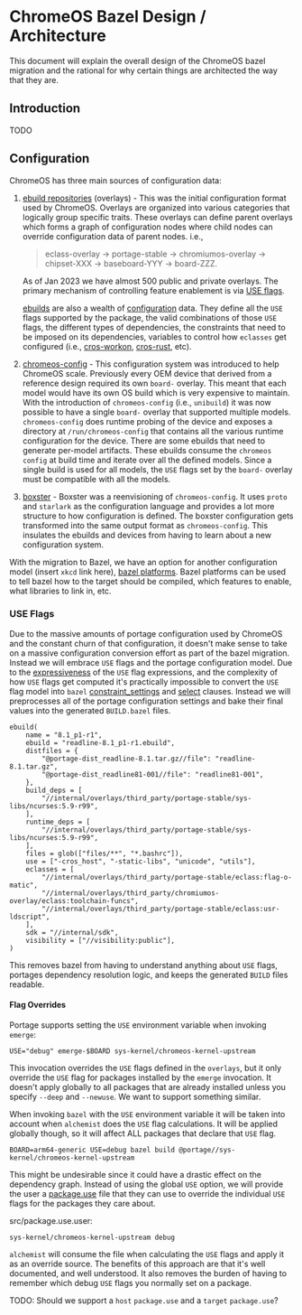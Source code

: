 # ChromeOS Bazel Design / Architecture

This document will explain the overall design of the ChromeOS bazel migration and the rational
for why certain things are architected the way that they are.

## Introduction

TODO

## Configuration

ChromeOS has three main sources of configuration data:
1) [ebuild repositories](https://chromium.googlesource.com/chromiumos/docs/+/HEAD/portage/overlay_faq.md) (overlays) - This was the initial configuration format used by ChromeOS. Overlays are organized into various categories that logically group specific traits. These overlays can define parent overlays which forms a graph of configuration nodes where child nodes can override configuration data of parent nodes.
    i.e.,
    > eclass-overlay -> portage-stable -> chromiumos-overlay -> chipset-XXX -> baseboard-YYY -> board-ZZZ.

    As of Jan 2023 we have almost 500 public and private overlays. The primary mechanism of controlling feature enablement is via [USE flags](https://wiki.gentoo.org/wiki/USE_flag).

    [ebuilds](https://devmanual.gentoo.org/ebuild-writing/index.html) are also a wealth of [configuration](https://devmanual.gentoo.org/ebuild-writing/variables/index.html) data. They define all the `USE` flags supported by the package, the valid combinations of those `USE` flags, the different types of dependencies, the constraints that need to be imposed on its dependencies, variables to control how `eclasses` get configured (i.e., [cros-workon](https://source.chromium.org/chromium/chromiumos/overlays/chromiumos-overlay/+/main:eclass/cros-workon.eclass;l=65;drc=bb94461990266fcd3368bbbe9f907497339902f3), [cros-rust](https://source.chromium.org/chromium/chromiumos/overlays/chromiumos-overlay/+/main:eclass/cros-rust.eclass;l=27;drc=bb94461990266fcd3368bbbe9f907497339902f3), etc).

1) [chromeos-config](https://chromium.googlesource.com/chromiumos/platform2/+/HEAD/chromeos-config/README.md) - This configuration system was introduced to help ChromeOS scale. Previously every OEM device that derived from a reference design required its own `board-` overlay. This meant that each model would have its own OS build which is very expensive to maintain.  With the introduction of `chromeos-config` (i.e., `unibuild`) it was now possible to have a single `board-` overlay that supported multiple models. `chromeos-config` does runtime probing of the device and exposes a directory at `/run/chromeos-config` that contains all the various runtime configuration for the device. There are some ebuilds that need to generate per-model artifacts. These ebuilds consume the `chromeos config` at build time and iterate over all the defined models. Since a single build is used for all models, the `USE` flags set by the `board-` overlay must be compatible with all the models.

1) [boxster](go/cros-boxster-site) - Boxster was a reenvisioning of `chromeos-config`. It uses `proto` and `starlark` as the configuration language and provides a lot more structure to how configuration is defined. The boxster configuration gets transformed into the same output format as `chromeos-config`. This insulates the ebuilds and devices from having to learn about a new configuration system.

With the migration to Bazel, we have an option for another configuration model (insert `xkcd` link here), [bazel platforms](https://bazel.build/extending/platforms). Bazel platforms can be used to tell bazel how to the target should be compiled, which features to enable, what libraries to link in, etc.

### USE Flags

Due to the massive amounts of portage configuration used by ChromeOS and the constant churn of that configuration, it doesn't make sense to take on a massive configuration conversion effort as part of the bazel migration. Instead we will embrace `USE` flags and the portage configuration model. Due to the [expressiveness](https://dev.gentoo.org/~ulm/pms/head/pms.html#section-8.2) of the `USE` flag expressions, and the complexity of how `USE` flags get computed it's practically impossible to convert the `USE` flag model into `bazel` [constraint_settings](https://bazel.build/reference/be/platform#constraint_setting) and [select](https://bazel.build/reference/be/functions#select) clauses. Instead we will preprocesses all of the portage configuration settings and bake their final values into the generated `BUILD.bazel` files.

```
ebuild(
    name = "8.1_p1-r1",
    ebuild = "readline-8.1_p1-r1.ebuild",
    distfiles = {
        "@portage-dist_readline-8.1.tar.gz//file": "readline-8.1.tar.gz",
        "@portage-dist_readline81-001//file": "readline81-001",
    },
    build_deps = [
        "//internal/overlays/third_party/portage-stable/sys-libs/ncurses:5.9-r99",
    ],
    runtime_deps = [
        "//internal/overlays/third_party/portage-stable/sys-libs/ncurses:5.9-r99",
    ],
    files = glob(["files/**", "*.bashrc"]),
    use = ["-cros_host", "-static-libs", "unicode", "utils"],
    eclasses = [
        "//internal/overlays/third_party/portage-stable/eclass:flag-o-matic",
        "//internal/overlays/third_party/chromiumos-overlay/eclass:toolchain-funcs",
        "//internal/overlays/third_party/portage-stable/eclass:usr-ldscript",
    ],
    sdk = "//internal/sdk",
    visibility = ["//visibility:public"],
)
```

This removes bazel from having to understand anything about `USE` flags, portages dependency resolution logic, and keeps the generated `BUILD` files readable.

#### Flag Overrides

Portage supports setting the `USE` environment variable when invoking `emerge`:

    USE="debug" emerge-$BOARD sys-kernel/chromeos-kernel-upstream

This invocation overrides the `USE` flags defined in the `overlays`, but it only override the `USE`
flag for packages installed by the `emerge` invocation. It doesn't apply globally to all packages
that are already installed unless you specify `--deep` and `--newuse`. We want to support something
similar.

When invoking `bazel` with the `USE` environment variable it will be taken into account when
`alchemist` does the `USE` flag calculations. It will be applied globally though, so it will affect
ALL packages that declare that `USE` flag.

    BOARD=arm64-generic USE=debug bazel build @portage//sys-kernel/chromeos-kernel-upstream

This might be undesirable since it could have a drastic effect on the dependency graph. Instead of
using the global `USE` option, we will provide the user a [package.use](https://wiki.gentoo.org/wiki//etc/portage/package.use) file that they can use to override the individual `USE` flags for the packages they care about.

src/package.use.user:
```
sys-kernel/chromeos-kernel-upstream debug
```

`alchemist` will consume the file when calculating the `USE` flags and apply it as an override source.
The benefits of this approach are that it's well documented, and well understood. It also removes
the burden of having to remember which debug `USE` flags you normally set on a package.

TODO: Should we support a `host` `package.use` and a `target` `package.use`?
